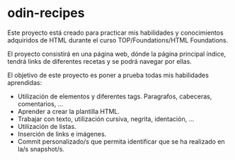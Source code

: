 # odin-recipes
Este proyecto está creado para practicar mis habilidades y conocimientos adquiridos de HTML durante el curso TOP/Foundations/HTML Foundations.

El proyecto consistirá en una página web, dónde la página principal índice, tendrá links de diferentes recetas y se podrá navegar por ellas.

El objetivo de este proyecto es poner a prueba todas mis habilidades aprendidas:
- Utilización de elementos y diferentes tags. Paragrafos, cabeceras, comentarios, ...
- Aprender a crear la plantilla HTML.
- Trabajar con texto, utilización cursiva, negrita, identación, ...
- Utilización de listas.
- Inserción de links e imágenes.
- Commit personalizado/s que permita identificar que se ha realizado en la/s snapshot/s.